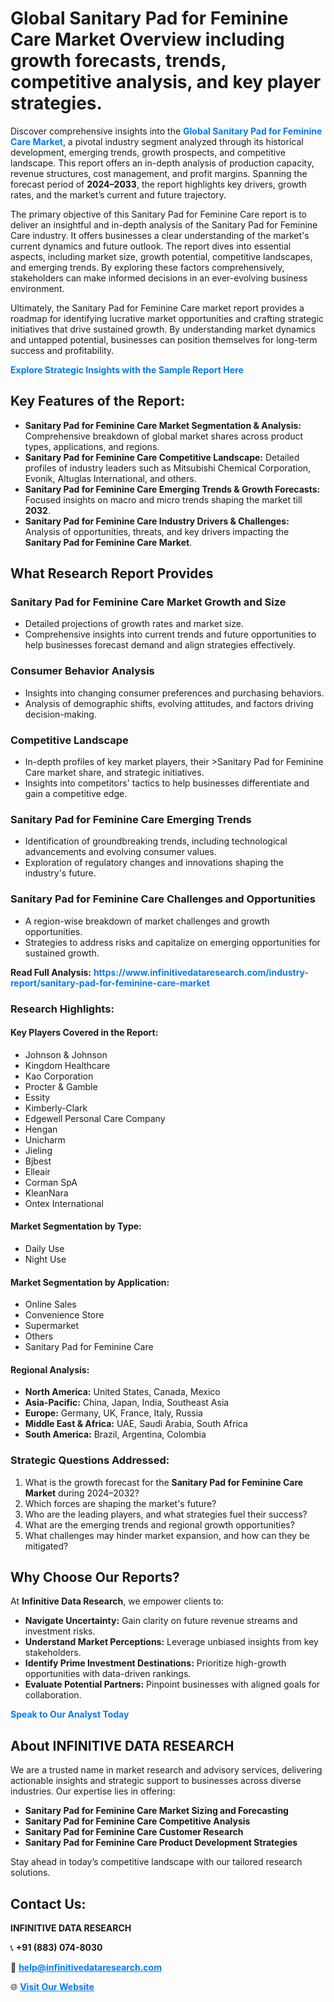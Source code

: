 <h1>Global Sanitary Pad for Feminine Care Market Overview including growth forecasts, trends, competitive analysis, and key player strategies.</h1>
<p>
Discover comprehensive insights into the 
<a href="https://www.infinitivedataresearch.com/industry-report/sanitary-pad-for-feminine-care-market" rel="dofollow" style="color: #007BFF; text-decoration: none;"><strong>Global Sanitary Pad for Feminine Care Market</strong></a>, a pivotal industry segment analyzed through its historical development, emerging trends, growth prospects, and competitive landscape. This report offers an in-depth analysis of production capacity, revenue structures, cost management, and profit margins. Spanning the forecast period of <strong>2024–2033</strong>, the report highlights key drivers, growth rates, and the market’s current and future trajectory.
</p>
<p>
The primary objective of this Sanitary Pad for Feminine Care report is to deliver an insightful and in-depth analysis of the Sanitary Pad for Feminine Care industry. It offers businesses a clear understanding of the market's current dynamics and future outlook. The report dives into essential aspects, including market size, growth potential, competitive landscapes, and emerging trends. By exploring these factors comprehensively, stakeholders can make informed decisions in an ever-evolving business environment.
</p>
<p>
Ultimately, the Sanitary Pad for Feminine Care market report provides a roadmap for identifying lucrative market opportunities and crafting strategic initiatives that drive sustained growth. By understanding market dynamics and untapped potential, businesses can position themselves for long-term success and profitability.
</p>
<p>
<a href="https://www.infinitivedataresearch.com/request-sample/reportId=103571" style="color: #007BFF; text-decoration: none;"><strong>Explore Strategic Insights with the Sample Report Here</strong></a>
</p>

<h2>Key Features of the Report:</h2>
<ul>
<li><strong>Sanitary Pad for Feminine Care Market Segmentation & Analysis:</strong> Comprehensive breakdown of global market shares across product types, applications, and regions.</li>
<li><strong>Sanitary Pad for Feminine Care Competitive Landscape:</strong> Detailed profiles of industry leaders such as Mitsubishi Chemical Corporation, Evonik, Altuglas International, and others.</li>
<li><strong>Sanitary Pad for Feminine Care Emerging Trends & Growth Forecasts:</strong> Focused insights on macro and micro trends shaping the market till <strong>2032</strong>.</li>
<li><strong>Sanitary Pad for Feminine Care Industry Drivers & Challenges:</strong> Analysis of opportunities, threats, and key drivers impacting the <strong>Sanitary Pad for Feminine Care Market</strong>.</li>
</ul>

<h2>What Research Report Provides</h2>
<h3>Sanitary Pad for Feminine Care Market Growth and Size</h3>
<ul>
<li>Detailed projections of growth rates and market size.</li>
<li>Comprehensive insights into current trends and future opportunities to help businesses forecast demand and align strategies effectively.</li>
</ul>

<h3>Consumer Behavior Analysis</h3>
<ul>
<li>Insights into changing consumer preferences and purchasing behaviors.</li>
<li>Analysis of demographic shifts, evolving attitudes, and factors driving decision-making.</li>
</ul>

<h3>Competitive Landscape</h3>
<ul>
<li>In-depth profiles of key market players, their >Sanitary Pad for Feminine Care market share, and strategic initiatives.</li>
<li>Insights into competitors' tactics to help businesses differentiate and gain a competitive edge.</li>
</ul>

<h3>Sanitary Pad for Feminine Care Emerging Trends</h3>
<ul>
<li>Identification of groundbreaking trends, including technological advancements and evolving consumer values.</li>
<li>Exploration of regulatory changes and innovations shaping the industry's future.</li>
</ul>

<h3>Sanitary Pad for Feminine Care Challenges and Opportunities</h3>
<ul>
<li>A region-wise breakdown of market challenges and growth opportunities.</li>
<li>Strategies to address risks and capitalize on emerging opportunities for sustained growth.</li>
</ul>
<p><strong>Read Full Analysis:</strong> <a href="https://www.infinitivedataresearch.com/industry-report/sanitary-pad-for-feminine-care-market" rel="dofollow" style="color: #007BFF; text-decoration: none;"><strong>https://www.infinitivedataresearch.com/industry-report/sanitary-pad-for-feminine-care-market</strong></a></p>
<h3>Research Highlights:</h3>
<h4>Key Players Covered in the Report:</h4>
<ul><li>Johnson &amp; Johnson</li><li>Kingdom Healthcare</li><li>Kao Corporation</li><li>Procter &amp; Gamble</li><li>Essity</li><li>Kimberly-Clark</li><li>Edgewell Personal Care Company</li><li>Hengan</li><li>Unicharm</li><li>Jieling</li><li>Bjbest</li><li>Elleair</li><li>Corman SpA</li><li>KleanNara</li><li>Ontex International</li></ul>
<h4>Market Segmentation by Type:</h4>
<ul><li>Daily Use</li><li>Night Use</li></ul>
<h4>Market Segmentation by Application:</h4>
<ul><li>Online Sales</li><li>Convenience Store</li><li>Supermarket</li><li>Others</li><li>Sanitary Pad for Feminine Care</li></ul>

<h4>Regional Analysis:</h4>
<ul>
<li><strong>North America:</strong> United States, Canada, Mexico</li>
<li><strong>Asia-Pacific:</strong> China, Japan, India, Southeast Asia</li>
<li><strong>Europe:</strong> Germany, UK, France, Italy, Russia</li>
<li><strong>Middle East & Africa:</strong> UAE, Saudi Arabia, South Africa</li>
<li><strong>South America:</strong> Brazil, Argentina, Colombia</li>
</ul>

<h3>Strategic Questions Addressed:</h3>
<ol>
<li>What is the growth forecast for the <strong>Sanitary Pad for Feminine Care Market</strong> during 2024–2032?</li>
<li>Which forces are shaping the market's future?</li>
<li>Who are the leading players, and what strategies fuel their success?</li>
<li>What are the emerging trends and regional growth opportunities?</li>
<li>What challenges may hinder market expansion, and how can they be mitigated?</li>
</ol>

<h2>Why Choose Our Reports?</h2>
<p>At <strong>Infinitive Data Research</strong>, we empower clients to:</p>
<ul>
<li><strong>Navigate Uncertainty:</strong> Gain clarity on future revenue streams and investment risks.</li>
<li><strong>Understand Market Perceptions:</strong> Leverage unbiased insights from key stakeholders.</li>
<li><strong>Identify Prime Investment Destinations:</strong> Prioritize high-growth opportunities with data-driven rankings.</li>
<li><strong>Evaluate Potential Partners:</strong> Pinpoint businesses with aligned goals for collaboration.</li>
</ul>
<p><a href="https://www.infinitivedataresearch.com/industry-report/sanitary-pad-for-feminine-care-market" rel="dofollow" style="color: #007BFF; text-decoration: none;"><strong>Speak to Our Analyst Today</strong></a></p>

<h2>About INFINITIVE DATA RESEARCH</h2>
<p>We are a trusted name in market research and advisory services, delivering actionable insights and strategic support to businesses across diverse industries. Our expertise lies in offering:</p>
<ul>
<li><strong>Sanitary Pad for Feminine Care Market Sizing and Forecasting</strong></li>
<li><strong>Sanitary Pad for Feminine Care Competitive Analysis</strong></li>
<li><strong>Sanitary Pad for Feminine Care Customer Research</strong></li>
<li><strong>Sanitary Pad for Feminine Care Product Development Strategies</strong></li>
</ul>
<p>Stay ahead in today’s competitive landscape with our tailored research solutions.</p>

<h2>Contact Us:</h2>
<p><strong>INFINITIVE DATA RESEARCH</strong></p>
<p>📞 <strong>+91 (883) 074-8030</strong></p>
<p>📧 <strong><a href="mailto:help@infinitivedataresearch.com" style="color: #007BFF;">help@infinitivedataresearch.com</a></strong></p>
<p>🌐 <strong><a href="https://www.infinitivedataresearch.com" rel="dofollow" style="color: #007BFF;">Visit Our Website</a></strong></p>